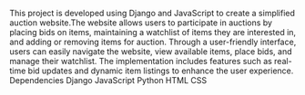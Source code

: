 This project is developed using Django and JavaScript to create a simplified auction website.The website allows users to participate in auctions by placing bids on items, maintaining a watchlist of items they are interested in, and adding or removing items for auction.
Through a user-friendly interface, users can easily navigate the website, view available items, place bids, and manage their watchlist.
The implementation includes features such as real-time bid updates and dynamic item listings to enhance the user experience.
Dependencies
Django
JavaScript
Python
HTML
CSS
